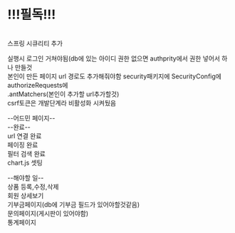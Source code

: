 <h1>!!!필독!!!</h1><br>
스프링 시큐리티 추가<br>

실행시
로그인 거쳐야됨(db에 있는 아이디 권한 없으면 authprity에서 권한 넣어서 하나 만들것<br>
본인이 만든 페이지 url 경로도 추가해줘야함 security패키지에 SecurityConfig에 authorizeRequests에<br>
.antMatchers(본인이 추가할 url추가할것)<br>
csrf토큰은 개발단계라 비활성화 시켜뒀음<br>

--어드민 페이지--<br>
--완료--<br>
url 연결 완료<br>
페이징 완료<br>
필터 검색 완료<br>
chart.js 셋팅<br>

--해야할 일--<br>
상품 등록,수정,삭제<br>
회원 상세보기<br>
기부금페이지(db에 기부금 필드가 있어야할것같음)<br>
문의페이지(게시판이 있어야함)<br>
통계페이지<br>
